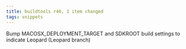 ```yaml
---
title: buildtools r46, 1 item changed
tags: snippets
---
```


Bump MACOSX_DEPLOYMENT_TARGET and SDKROOT build settings to indicate Leopard (Leopard branch)
